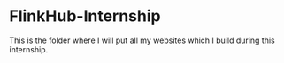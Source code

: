 # FlinkHub-Internship
This is the folder where I will put all my websites which I build during this internship.

